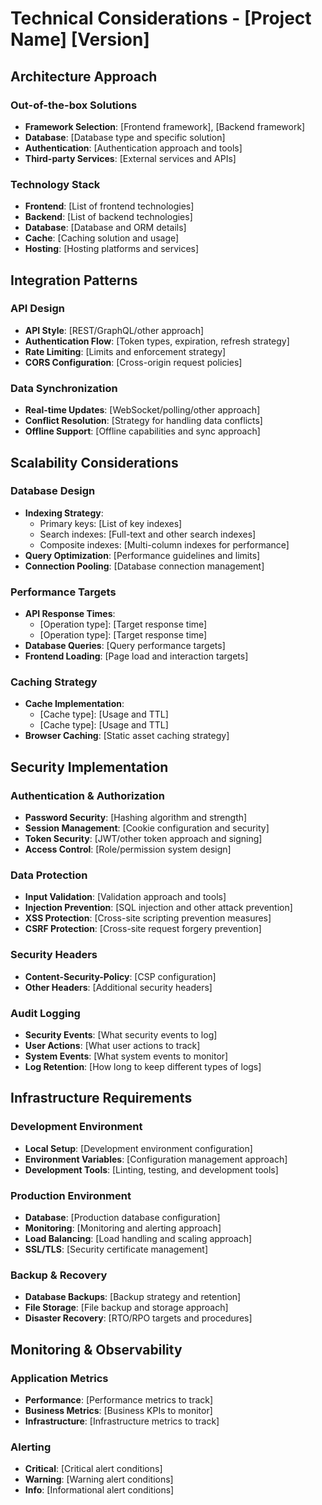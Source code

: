 # Technical Considerations - [Project Name] [Version]

## Architecture Approach

### Out-of-the-box Solutions
- **Framework Selection**: [Frontend framework], [Backend framework]
- **Database**: [Database type and specific solution]
- **Authentication**: [Authentication approach and tools]
- **Third-party Services**: [External services and APIs]

### Technology Stack
- **Frontend**: [List of frontend technologies]
- **Backend**: [List of backend technologies]
- **Database**: [Database and ORM details]
- **Cache**: [Caching solution and usage]
- **Hosting**: [Hosting platforms and services]

## Integration Patterns

### API Design
- **API Style**: [REST/GraphQL/other approach]
- **Authentication Flow**: [Token types, expiration, refresh strategy]
- **Rate Limiting**: [Limits and enforcement strategy]
- **CORS Configuration**: [Cross-origin request policies]

### Data Synchronization
- **Real-time Updates**: [WebSocket/polling/other approach]
- **Conflict Resolution**: [Strategy for handling data conflicts]
- **Offline Support**: [Offline capabilities and sync approach]

## Scalability Considerations

### Database Design
- **Indexing Strategy**: 
  - Primary keys: [List of key indexes]
  - Search indexes: [Full-text and other search indexes]
  - Composite indexes: [Multi-column indexes for performance]
- **Query Optimization**: [Performance guidelines and limits]
- **Connection Pooling**: [Database connection management]

### Performance Targets
- **API Response Times**: 
  - [Operation type]: [Target response time]
  - [Operation type]: [Target response time]
- **Database Queries**: [Query performance targets]
- **Frontend Loading**: [Page load and interaction targets]

### Caching Strategy
- **Cache Implementation**: 
  - [Cache type]: [Usage and TTL]
  - [Cache type]: [Usage and TTL]
- **Browser Caching**: [Static asset caching strategy]

## Security Implementation

### Authentication & Authorization
- **Password Security**: [Hashing algorithm and strength]
- **Session Management**: [Cookie configuration and security]
- **Token Security**: [JWT/other token approach and signing]
- **Access Control**: [Role/permission system design]

### Data Protection
- **Input Validation**: [Validation approach and tools]
- **Injection Prevention**: [SQL injection and other attack prevention]
- **XSS Protection**: [Cross-site scripting prevention measures]
- **CSRF Protection**: [Cross-site request forgery prevention]

### Security Headers
- **Content-Security-Policy**: [CSP configuration]
- **Other Headers**: [Additional security headers]

### Audit Logging
- **Security Events**: [What security events to log]
- **User Actions**: [What user actions to track]
- **System Events**: [What system events to monitor]
- **Log Retention**: [How long to keep different types of logs]

## Infrastructure Requirements

### Development Environment
- **Local Setup**: [Development environment configuration]
- **Environment Variables**: [Configuration management approach]
- **Development Tools**: [Linting, testing, and development tools]

### Production Environment
- **Database**: [Production database configuration]
- **Monitoring**: [Monitoring and alerting approach]
- **Load Balancing**: [Load handling and scaling approach]
- **SSL/TLS**: [Security certificate management]

### Backup & Recovery
- **Database Backups**: [Backup strategy and retention]
- **File Storage**: [File backup and storage approach]
- **Disaster Recovery**: [RTO/RPO targets and procedures]

## Monitoring & Observability

### Application Metrics
- **Performance**: [Performance metrics to track]
- **Business Metrics**: [Business KPIs to monitor]
- **Infrastructure**: [Infrastructure metrics to track]

### Alerting
- **Critical**: [Critical alert conditions]
- **Warning**: [Warning alert conditions]
- **Info**: [Informational alert conditions]

